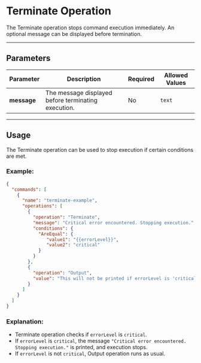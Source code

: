# Terminate Operation

The Terminate operation stops command execution immediately. An optional message can be displayed before termination.

---

## Parameters

| Parameter | Description | Required | Allowed Values |
|-----------|-------------|----------|---------------|
| **message** | The message displayed before terminating execution. | No | `text` |

---

## Usage

The Terminate operation can be used to stop execution if certain conditions are met.

### Example:
```json
{
  "commands": [
    {
      "name": "terminate-example",
      "operations": [
        {
          "operation": "Terminate",
          "message": "Critical error encountered. Stopping execution.",
          "conditions": {
            "AreEqual": {
               "value1": "{{errorLevel}}",
               "value2": "critical"
            }
          }
        },
        {
          "operation": "Output",
          "value": "This will not be printed if errorLevel is 'critical'."
        }
      ]
    }
  ]
}
```

### Explanation:
- Terminate operation checks if `errorLevel` is `critical`.
- If `errorLevel` is `critical`, the message `"Critical error encountered. Stopping execution."` is printed, and execution stops.
- If `errorLevel` is not `critical`, Output operation runs as usual.